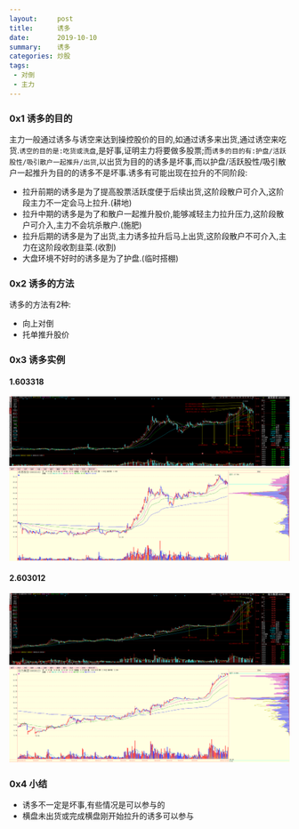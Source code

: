```yaml
---
layout:     post
title:      诱多
date:       2019-10-10
summary:    诱多
categories: 炒股
tags:
 - 对倒
 - 主力
---
```


### 0x1 诱多的目的

主力一般通过诱多与诱空来达到操控股价的目的,如通过诱多来出货,通过诱空来吃货.`诱空的目的是:吃货或洗盘`,是好事,证明主力将要做多股票;而`诱多的目的有:护盘/活跃股性/吸引散户一起推升/出货`,以出货为目的的诱多是坏事,而以护盘/活跃股性/吸引散户一起推升为目的的诱多不是坏事.诱多有可能出现在拉升的不同阶段:

+ 拉升前期的诱多是为了提高股票活跃度便于后续出货,这阶段散户可介入,这阶段主力不一定会马上拉升.(耕地)
+ 拉升中期的诱多是为了和散户一起推升股价,能够减轻主力拉升压力,这阶段散户可介入,主力不会坑杀散户.(施肥)
+ 拉升后期的诱多是为了出货,主力诱多拉升后马上出货,这阶段散户不可介入,主力在这阶段收割韭菜.(收割)
+ 大盘环境不好时的诱多是为了护盘.(临时搭棚)

### 0x2 诱多的方法

诱多的方法有2种:

+ 向上对倒
+ 托单推升股价

### 0x3 诱多实例

#### 1.603318

<img src="https://raw.githubusercontent.com/3xp10it/pic/master/kg4R6G.png" data-action="zoom">
<img src="https://raw.githubusercontent.com/3xp10it/pic/master/xmw7pH.png" data-action="zoom">

#### 2.603012 

<img src="https://raw.githubusercontent.com/3xp10it/pic/master/u9Jpd1.png" data-action="zoom">
<img src="https://raw.githubusercontent.com/3xp10it/pic/master/J2vCRN.png" data-action="zoom">

### 0x4 小结

+ 诱多不一定是坏事,有些情况是可以参与的
+ 横盘未出货或完成横盘刚开始拉升的诱多可以参与
